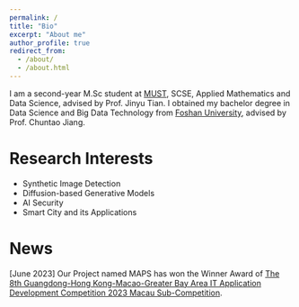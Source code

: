 ```yaml
---
permalink: /
title: "Bio"
excerpt: "About me"
author_profile: true
redirect_from: 
  - /about/
  - /about.html
---
```


 I am a second-year M.Sc student at [MUST](https://www.must.edu.mo), SCSE, Applied Mathematics and Data Science, advised by Prof. Jinyu Tian. I obtained my bachelor degree in Data Science and Big Data Technology from [Foshan University](https://www.fosu.edu.cn), advised by Prof. Chuntao Jiang.

Research Interests
======
- Synthetic Image Detection
- Diffusion-based Generative Models
- AI Security
- Smart City and its Applications

News
======
\[June 2023\] Our Project named MAPS has won the Winner Award of [The 8th Guangdong-Hong Kong-Macao-Greater Bay Area IT Application Development Competition 2023 Macau Sub-Competition](https://www.aidit.org/registration/732).
